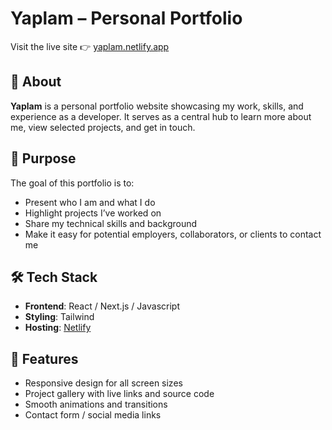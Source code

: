 # Yaplam – Personal Portfolio

Visit the live site 👉 [yaplam.netlify.app](https://yplam.netlify.app)

## 👋 About

**Yaplam** is a personal portfolio website showcasing my work, skills, and experience as a developer. It serves as a central hub to learn more about me, view selected projects, and get in touch.

## 🎯 Purpose

The goal of this portfolio is to:

- Present who I am and what I do
- Highlight projects I’ve worked on
- Share my technical skills and background
- Make it easy for potential employers, collaborators, or clients to contact me

## 🛠️ Tech Stack

- **Frontend**: React / Next.js / Javascript
- **Styling**: Tailwind 
- **Hosting**: [Netlify](https://yplam.netlify.com/)

## 📸 Features

- Responsive design for all screen sizes
- Project gallery with live links and source code
- Smooth animations and transitions
- Contact form / social media links

